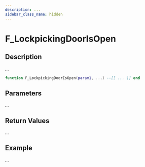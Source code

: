 ```yaml
---
description: ...
sidebar_class_name: hidden
---
```


# F_LockpickingDoorIsOpen

## Description

...

```lua
function F_LockpickingDoorIsOpen(param1, ...) --[[ ... ]] end
```

## Parameters

...

## Return Values

...

## Example

...

